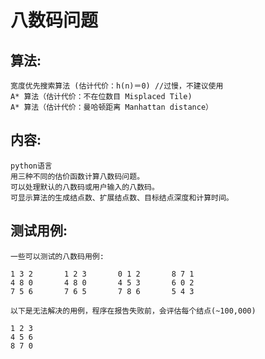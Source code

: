 # 八数码问题

## 算法: 
	宽度优先搜索算法 (估计代价：h(n)＝0) //过慢，不建议使用
	A* 算法（估计代价：不在位数目 Misplaced Tile)
	A* 算法（估计代价：曼哈顿距离 Manhattan distance）

## 内容:   
	python语言
	用三种不同的估价函数计算八数码问题。
	可以处理默认的八数码或用户输入的八数码。
	可显示算法的生成结点数、扩展结点数、目标结点深度和计算时间。



## 测试用例:
	一些可以测试的八数码用例:
	
	1 3 2		1 2 3		0 1 2		8 7 1		
	4 8 0		4 8 0		4 5 3		6 0 2
	7 5 6		7 6 5		7 8 6		5 4 3
	
	以下是无法解决的用例，程序在报告失败前，会评估每个结点(~100,000)
	
	1 2 3
	4 5 6
	8 7 0

